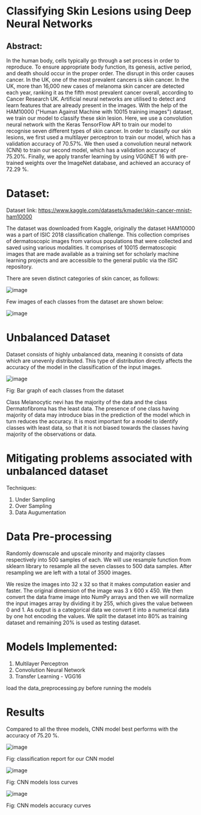# Classifying Skin Lesions using Deep Neural Networks

## Abstract: 
In the human body, cells typically go through a set process in order to reproduce. To ensure appropriate body function, its genesis, active period, and death should occur in the proper order. The disrupt in this order causes cancer. In the UK, one of the most prevalent cancers is skin cancer. In the UK, more than 16,000 new cases of melanoma skin cancer are detected each year, ranking it as the fifth most prevalent cancer overall, according to Cancer Research UK. Artificial neural networks are utilised to detect and learn features that are already present in the images. With the help of the HAM10000 ("Human Against Machine with 10015 training images") dataset, we train our model to classify these skin lesion. Here, we use a convolution neural network with the Keras TensorFlow API to train our model to recognise seven different types of skin cancer. In order to classify our skin lesions, we first used a multilayer perceptron to train our model, which has a validation accuracy of 70.57%. We then used a convolution neural network (CNN) to train our second model, which has a validation accuracy of 75.20%. Finally, we apply transfer learning by using VGGNET 16 with pre-trained weights over the ImageNet database, and achieved an accuracy of 72.29 %.
# Dataset:
Dataset link: https://www.kaggle.com/datasets/kmader/skin-cancer-mnist-ham10000

The dataset was downloaded from Kaggle, originally the dataset HAM10000 was a part of ISIC 2018 classification challenge. This collection comprises of dermatoscopic images from various populations that were collected and saved using various modalities. It comprises of 10015 dermatoscopic images that are made available as a training set for scholarly machine learning projects and are accessible to the general public via the ISIC repository. 

There are seven distinct categories of skin cancer, as follows:

![image](https://github.com/MadhukeshK12/skin_lesion_classifier/assets/115413028/c7f78f1a-abb9-4464-b735-ccbb1b09bd8e)

Few images of each classes from the dataset are shown below:

![image](https://github.com/MadhukeshK12/skin_lesion_classifier/assets/115413028/455f45a9-ea74-40d8-8388-48265aa954fc)

# Unbalanced Dataset
Dataset consists of highly unbalanced data, meaning it consists of data which are unevenly distributed. This type of distribution directly affects the accuracy of the model in the classification of the input images.

![image](https://github.com/MadhukeshK12/Classifying-Skin-Lesions-using-Deep-Neural-Networks/assets/115413028/34ea725b-3383-4d4d-874b-0fc96d607692)

Fig: Bar graph of each classes from the dataset

Class Melanocytic nevi has the majority of the data and the class Dermatofibroma has the least data.  The presence of one class having majority of data may introduce bias in the prediction of the model which in turn reduces the accuracy. It is most important for a model to identify classes with least data, so that it is not biased towards the classes having majority of the observations or data.

#  Mitigating problems associated with unbalanced dataset
Techniques:
1. Under Sampling
2. Over Sampling
3. Data Augumentation

# Data Pre-processing 

Randomly downscale and upscale minority and majority classes respectively into 500 samples of each. We will use resample function from sklearn library to resample all the seven classes to 500 data samples. After resampling we are left with a total of 3500 images.
  
We resize the images into 32 x 32 so that it makes computation easier and faster. The original dimension of the image was 3 x 600 x 450. We then convert the data frame image into NumPy arrays and then we will normalize the input images array by dividing it by 255, which gives the value between 0 and 1. As output is a categorical data we convert it into a numerical data by one hot encoding the values. We split the dataset into 80% as training dataset and remaining 20% is used as testing dataset.

# Models Implemented:
1. Multilayer Perceptron
2. Convolution Neural Network
3. Transfer Learning - VGG16

load the data_preprocessing.py before running the models


# Results
Compared to all the three models, CNN model best performs with the accuracy of 75.20 %. 

![image](https://github.com/MadhukeshK12/Classifying-Skin-Lesions-using-Deep-Neural-Networks/assets/115413028/30438479-1433-47e0-bc28-d57274d977c8)

Fig: classification report for our CNN model

![image](https://github.com/MadhukeshK12/Classifying-Skin-Lesions-using-Deep-Neural-Networks/assets/115413028/96514028-0815-4738-84a0-f0fa44e8f8d0)

Fig: CNN models loss curves

![image](https://github.com/MadhukeshK12/Classifying-Skin-Lesions-using-Deep-Neural-Networks/assets/115413028/3b8b349a-aa1d-46ad-9f2a-c2717da254d8)

Fig: CNN models accuracy curves





